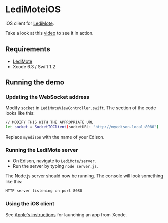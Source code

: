 # LediMoteiOS

iOS client for [LediMote](https://github.com/drejkim/LediMote).

Take a look at this [video](https://youtu.be/i61g4aYkrI0) to see it in action.

## Requirements

* [LediMote](https://github.com/drejkim/LediMote)
* Xcode 6.3 / Swift 1.2

## Running the demo

### Updating the WebSocket address

Modify `socket` in `LediMoteViewController.swift`. The section of the code looks like this:

```bash
// MODIFY THIS WITH THE APPROPRIATE URL
let socket = SocketIOClient(socketURL: "http://myedison.local:8080")
```

Replace `myedison` with the name of your Edison.

### Running the LediMote server

* On Edison, navigate to `LediMote/server`.
* Run the server by typing `node server.js`.

The Node.js server should now be running. The console will look something like this:

```bash
HTTP server listening on port 8080
```

### Using the iOS client

See [Apple's instructions](https://developer.apple.com/library/ios/documentation/ToolsLanguages/Conceptual/Xcode_Overview/RunYourApp.html) for launching an app from Xcode.
